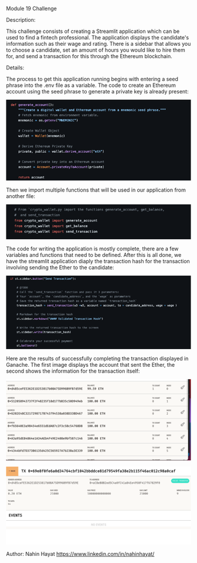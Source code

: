 Module 19 Challenge

Description:

This challenge consists of creating a Streamlit application which can be used to find a fintech professional. The application displays the candidate's information such as their wage and rating. There is a sidebar that allows you to choose a candidate, set an amount of hours you would like to hire them for, and send a transaction for this through the Ethereum blockchain. 

Details:

The process to get this application running begins with entering a seed phrase into the .env file as a variable. The code to create an Ethereum account using the seed phrase to generate a private key is already present:

![screenshot1](https://github.com/nahinhayat/Module19Challenge/blob/main/module19screenshots/screenshot1.png)

Then we import multiple functions that will be used in our application from another file:

![screenshot2](https://github.com/nahinhayat/Module19Challenge/blob/main/module19screenshots/screenshot%202.png)

The code for writing the application is mostly complete, there are a few variables and functions that need to be defined. After this is all done, we have the streamlit application diaply the transaction hash for the transaction involving sending the Ether to the candidate:


![screenshot3](https://github.com/nahinhayat/Module19Challenge/blob/main/module19screenshots/screenshot3.png)

Here are the results of successfully completing the transaction displayed in Ganache. The first image displays the account that sent the Ether, the second shows the information for the transaction itself:

![ganacheaccount](https://github.com/nahinhayat/Module19Challenge/blob/main/module19screenshots/ganache%20account%20screenshot.png)

![ganachetransaction](https://github.com/nahinhayat/Module19Challenge/blob/main/module19screenshots/ganache%20transaction%20screenshot.png)

Author: Nahin Hayat https://www.linkedin.com/in/nahinhayat/